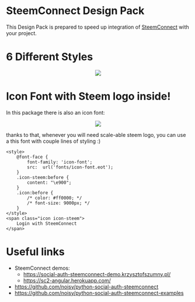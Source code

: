 # SteemConnect Design Pack

This Design Pack is prepared to speed up integration of [SteemConnect](https://steemconnect.com/) with your project.

# 6 Different Styles

<p align="center">
  <img src="https://steemitimages.com/0x0/https://steemitimages.com/DQmZZWPnhL7qHCtHprHn9XE2a3LDes62Nfzt9M498kHUbUE/Selection_121.png" />
</p>

# Icon Font with Steem logo inside!

In this package there is also an icon font:

<p align="center">
  <img src="https://steemitimages.com/DQmcQCQbLxPRt8HpBfEEFdXt1xRL7befu72ehHhp4kJAp9a/Selection_122.png" />
</p>

thanks to that, whenever you will need scale-able steem logo, you can use a this font with couple lines of styling :)

```
<style>
    @font-face {
        font-family: 'icon-font';
        src:  url('fonts/icon-font.eot');
    }
    .icon-steem:before {
        content: "\e900";
    }
    .icon:before {
        /* color: #ff0000; */
        /* font-size: 9000px; */
    }
</style>
<span class="icon icon-steem">
    Login with SteemConnect
</span>
```

# Useful links

* SteemConnect demos:
  * https://social-auth-steemconnect-demo.krzysztofszumny.pl/
  * https://sc2-angular.herokuapp.com/
* https://github.com/noisy/python-social-auth-steemconnect
* https://github.com/noisy/python-social-auth-steemconnect-examples
